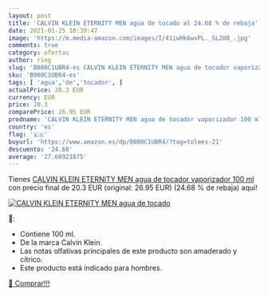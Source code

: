 ```yaml
---
layout: post
title: 'CALVIN KLEIN ETERNITY MEN agua de tocado al 24.68 % de rebaja'
date: 2021-01-25 10:39:47
image: 'https://m.media-amazon.com/images/I/41iwHk6wvPL._SL200_.jpg'
comments: true
category: ofertas
author: ring
slug: 'B000C1UBR4-es CALVIN KLEIN ETERNITY MEN agua de tocador vaporizador 100 ml'
sku: 'B000C1UBR4-es'
tags: [ 'agua','de','tocador', ]
actualPrice: 20.3 EUR
currency: EUR
price: 20.3
comparePrice: 26.95 EUR
prodname: 'CALVIN KLEIN ETERNITY MEN agua de tocador vaporizador 100 ml'
country: 'es'
flag: '🇪🇸'
buyurl: 'https://www.amazon.es/dp/B000C1UBR4/?tag=tolees-21'
descuento: '24.68'
average: '27.60921875'
---
```


Tienes [CALVIN KLEIN ETERNITY MEN agua de tocador vaporizador 100 ml](https://www.amazon.es/dp/B000C1UBR4/?tag=tolees-21) con precio final de  20.3 EUR (original: 26.95 EUR) (24.68 %  de rebaja) aqui!

[![CALVIN KLEIN ETERNITY MEN agua de tocado](https://m.media-amazon.com/images/I/41iwHk6wvPL._SL200_.jpg)](https://www.amazon.es/dp/B000C1UBR4/?tag=tolees-21)

🔎:

- Contiene 100 ml.
- De la marca Calvin Klein.
- Las notas olfativas principales de este producto son amaderado y cítrico.
- Este producto está indicado para hombres.

[🛒 Comprar!!!](https://www.amazon.es/dp/B000C1UBR4/?tag=tolees-21)
